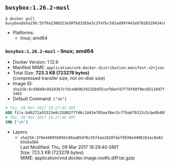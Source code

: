 ## `busybox:1.26.2-musl`

```console
$ docker pull busybox@sha256:55f9a2300323e50fbd33b5e3c37efbc591ad997442e87026529434c6f9b072a0
```

-	Platforms:
	-	linux; amd64

### `busybox:1.26.2-musl` - linux; amd64

-	Docker Version: 1.12.6
-	Manifest MIME: `application/vnd.docker.distribution.manifest.v2+json`
-	Total Size: **723.3 KB (723278 bytes)**  
	(compressed transfer size, not on-disk size)
-	Image ID: `sha256:6c68660c8d203b7cfdce0b96392158d55cefbbefd7f76f68f0ec02134d7f34b5`
-	Default Command: `["sh"]`

```dockerfile
# Thu, 09 Mar 2017 18:27:45 GMT
ADD file:b46272a55323e0c25802f7fd6c1843e705aaf8ec5cf7ba679313c5cbe8b4096e in / 
# Thu, 09 Mar 2017 18:27:46 GMT
CMD ["sh"]
```

-	Layers:
	-	`sha256:379e44095b0561d9aa05476c55f4aa1828fdef9938e4406161ec8a62b916a566`  
		Last Modified: Thu, 09 Mar 2017 18:29:40 GMT  
		Size: 723.3 KB (723278 bytes)  
		MIME: application/vnd.docker.image.rootfs.diff.tar.gzip
